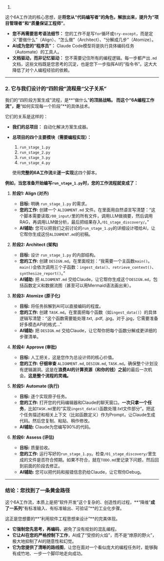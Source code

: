 

1. 

这个6A工作流的核心思想，是**将您从“代码编写者”的角色，解放出来，提升为“项目管理者”和“质量保证工程师”**。

*   **您不再需要思考语法细节：** 您的工作不是写`for`循环或`try-except`，而是定义“要做什么”（Align）、“怎么做”（Architect）、“分解成几步”（Atomize）。
*   **AI成为您的“程序员”：** Claude Code模型将是执行具体编码任务（Automate）的工具人。
*   **文档驱动，而非记忆驱动：** 您不需要记住所有的编程逻辑。每一步都产出`.md`文档，这些文档既是您思考的沉淀，也是您下一步指挥AI的“指令书”。这大大降低了对个人编程经验的依赖。

---

### 2. 它与我们设计的“四阶段”流程是“父子关系”

我们的“四阶段方案生成”流程，是**“做什么”**的顶层战略。
而这个“6A编程工作流”，是**“如何实现每一个阶段”**的具体战术。

它们的关系是这样的：

*   **我们的总项目：** 自动化解决方案生成器。
*   **总项目的四个主要模块（需要编程实现）：**
    1.  `run_stage_1.py`
    2.  `run_stage_2.py`
    3.  `run_stage_3.py`
    4.  `run_stage_4.py`

    使用**完整的6A工作流**来**逐一实现**这四个脚本。

**例如，当您准备开始编写`run_stage_1.py`时，您的工作流程就变成了：**

1.  **阶段1: Align (对齐)**
    *   **目标:** 明确 `run_stage_1.py` 的需求。
    *   **您的工作:** 创建一个 `ALIGNMENT.md` 文件。在里面用自然语言写清楚：“这个脚本需要读取`/00_input/`里的所有文件，调用LLM做摘要，然后调用RAG，再调用LLM做分析，最后把结果存入`/01_stage_discovery/`。”
    *   **AI辅助:** 您可以把我们之前讨论的`run_stage_1.py`的详细设计喂给AI，让它帮你生成这份`ALIGNMENT.md`的初稿。

2.  **阶段2: Architect (架构)**
    *   **目标:** 设计 `run_stage_1.py` 的内部结构。
    *   **您的工作:** 创建 `DESIGN.md`。在里面规划：“我需要一个主函数`main()`。`main()`会依次调用三个子函数：`ingest_data()`、`retrieve_context()`、`synthesize_report()`。”
    *   **AI辅助:** 把 `ALIGNMENT.md` 交给Claude，让它帮你生成这个`DESIGN.md`，包括函数定义和数据流图（甚至可以用Mermaid语法画出来）。

3.  **阶段3: Atomize (原子化)**
    *   **目标:** 将任务拆解到AI可以直接编码的程度。
    *   **您的工作:** 创建 `TASK.md`。在里面把每个函数（如`ingest_data()`）的具体逻辑写清楚：“这个函数需要能处理.txt, .pdf, .jpg。对于.jpg，它需要准备好多模态API的格式...”
    *   **AI辅助:** 把 `DESIGN.md` 交给Claude，让它帮你把每个函数分解成更详细的步骤清单。

4.  **阶段4: Approve (审批)**
    *   **目标:** 人工把关，这是您作为总设计师的核心价值。
    *   **您的工作:** **仔细审查** `ALIGNMENT.md`, `DESIGN.md`, `TASK.md`。确保整个计划没有逻辑漏洞。这是在**浪费AI的计算资源（和你的钱）之前**的最后一次机会。**这是整个流程的灵魂。**

5.  **阶段5: Automate (执行)**
    *   **目标:** 逐个实现原子任务。
    *   **您的工作:** 打开您的代码编辑器和Claude的聊天窗口。**一次只拿一个任务**，比如`TASK.md`里的“实现`ingest_data()`函数处理.txt文件部分”。把这个任务描述和相关上下文（比如函数定义）作为Prompt，让Claude生成代码。然后您复制、粘贴、稍作修改。
    *   **AI辅助:** Claude为您编写90%的代码。

6.  **阶段6: Assess (评估)**
    *   **目标:** 质量验收。
    *   **您的工作:** 运行写好的`run_stage_1.py`。检查`/01_stage_discovery/`里生成的文件是否符合预期。如果不符合，就在`TODO.md`里记录下问题，然后回到前面的阶段去修正。
    *   **AI辅助:** 您可以把代码和报错信息扔给Claude，让它帮你Debug。

---

### 结论：您找到了一条黄金路径

这个6A工作流，本质上是把“软件开发”这个复杂的、创造性的过程，**“降维”**成了一系列**“有标准输入、有标准输出、可验证”**的工业化步骤。

这正是您想要的**“利用软件工程思想来设计”**的完美体现。

*   **它强制您先思考，再编码**，避免了没有规划的混乱编程。
*   **它让AI在您的严格控制下工作**，AI成了“受控的火焰”，而不是“燎原的野火”，极大地抑制了AI的随意性和幻觉。
*   **它为您提供了清晰的路线图**，让您在面对一个看似庞大的编程任务时，能够胸有成竹地、一步一个脚印地走向成功。

